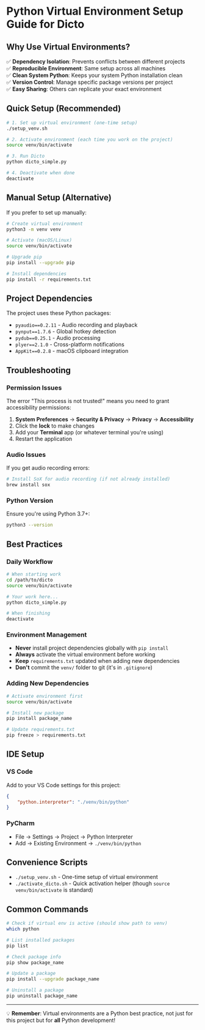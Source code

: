 # Python Virtual Environment Setup Guide for Dicto

## Why Use Virtual Environments?

✅ **Dependency Isolation**: Prevents conflicts between different projects  
✅ **Reproducible Environment**: Same setup across all machines  
✅ **Clean System Python**: Keeps your system Python installation clean  
✅ **Version Control**: Manage specific package versions per project  
✅ **Easy Sharing**: Others can replicate your exact environment  

## Quick Setup (Recommended)

```bash
# 1. Set up virtual environment (one-time setup)
./setup_venv.sh

# 2. Activate environment (each time you work on the project)
source venv/bin/activate

# 3. Run Dicto
python dicto_simple.py

# 4. Deactivate when done
deactivate
```

## Manual Setup (Alternative)

If you prefer to set up manually:

```bash
# Create virtual environment
python3 -m venv venv

# Activate (macOS/Linux)
source venv/bin/activate

# Upgrade pip
pip install --upgrade pip

# Install dependencies
pip install -r requirements.txt
```

## Project Dependencies

The project uses these Python packages:
- `pyaudio==0.2.11` - Audio recording and playback
- `pynput==1.7.6` - Global hotkey detection
- `pydub==0.25.1` - Audio processing
- `plyer==2.1.0` - Cross-platform notifications
- `AppKit==0.2.8` - macOS clipboard integration

## Troubleshooting

### Permission Issues
The error "This process is not trusted!" means you need to grant accessibility permissions:

1. **System Preferences** → **Security & Privacy** → **Privacy** → **Accessibility**
2. Click the **lock** to make changes
3. Add your **Terminal** app (or whatever terminal you're using)
4. Restart the application

### Audio Issues
If you get audio recording errors:
```bash
# Install SoX for audio recording (if not already installed)
brew install sox
```

### Python Version
Ensure you're using Python 3.7+:
```bash
python3 --version
```

## Best Practices

### Daily Workflow
```bash
# When starting work
cd /path/to/dicto
source venv/bin/activate

# Your work here...
python dicto_simple.py

# When finishing
deactivate
```

### Environment Management
- **Never** install project dependencies globally with `pip install`
- **Always** activate the virtual environment before working
- **Keep** `requirements.txt` updated when adding new dependencies
- **Don't** commit the `venv/` folder to git (it's in `.gitignore`)

### Adding New Dependencies
```bash
# Activate environment first
source venv/bin/activate

# Install new package
pip install package_name

# Update requirements.txt
pip freeze > requirements.txt
```

## IDE Setup

### VS Code
Add to your VS Code settings for this project:
```json
{
    "python.interpreter": "./venv/bin/python"
}
```

### PyCharm
- File → Settings → Project → Python Interpreter
- Add → Existing Environment → `./venv/bin/python`

## Convenience Scripts

- `./setup_venv.sh` - One-time setup of virtual environment
- `./activate_dicto.sh` - Quick activation helper (though `source venv/bin/activate` is standard)

## Common Commands

```bash
# Check if virtual env is active (should show path to venv)
which python

# List installed packages
pip list

# Check package info
pip show package_name

# Update a package
pip install --upgrade package_name

# Uninstall a package
pip uninstall package_name
```

---

💡 **Remember**: Virtual environments are a Python best practice, not just for this project but for **all** Python development! 